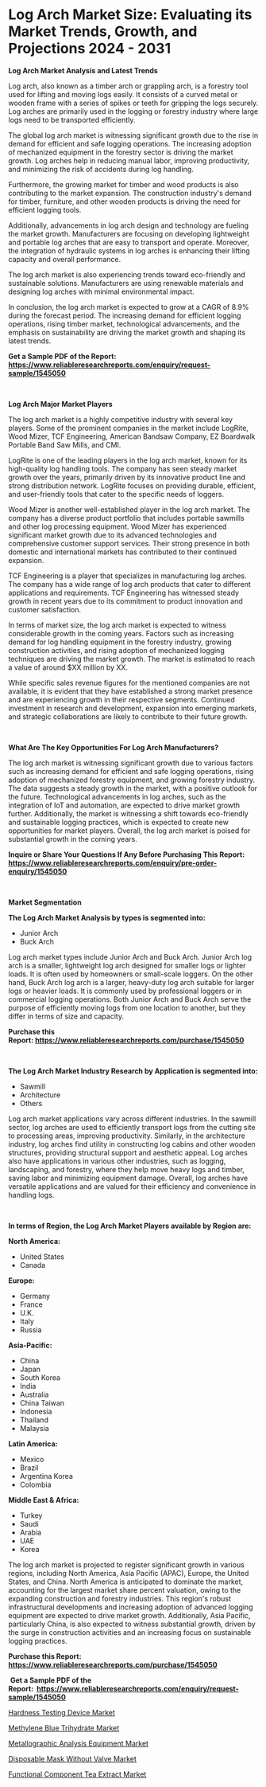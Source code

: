<p><h1>Log Arch Market Size: Evaluating its Market Trends, Growth, and Projections 2024 - 2031</h1></p><p><strong>Log Arch Market Analysis and Latest Trends</strong></p>
<p><p>Log arch, also known as a timber arch or grappling arch, is a forestry tool used for lifting and moving logs easily. It consists of a curved metal or wooden frame with a series of spikes or teeth for gripping the logs securely. Log arches are primarily used in the logging or forestry industry where large logs need to be transported efficiently.</p><p>The global log arch market is witnessing significant growth due to the rise in demand for efficient and safe logging operations. The increasing adoption of mechanized equipment in the forestry sector is driving the market growth. Log arches help in reducing manual labor, improving productivity, and minimizing the risk of accidents during log handling.</p><p>Furthermore, the growing market for timber and wood products is also contributing to the market expansion. The construction industry's demand for timber, furniture, and other wooden products is driving the need for efficient logging tools.</p><p>Additionally, advancements in log arch design and technology are fueling the market growth. Manufacturers are focusing on developing lightweight and portable log arches that are easy to transport and operate. Moreover, the integration of hydraulic systems in log arches is enhancing their lifting capacity and overall performance.</p><p>The log arch market is also experiencing trends toward eco-friendly and sustainable solutions. Manufacturers are using renewable materials and designing log arches with minimal environmental impact.</p><p>In conclusion, the log arch market is expected to grow at a CAGR of 8.9% during the forecast period. The increasing demand for efficient logging operations, rising timber market, technological advancements, and the emphasis on sustainability are driving the market growth and shaping its latest trends.</p></p>
<p><strong>Get a Sample PDF of the Report:&nbsp; <a href="https://www.reliableresearchreports.com/enquiry/request-sample/1545050">https://www.reliableresearchreports.com/enquiry/request-sample/1545050</a></strong></p>
<p>&nbsp;</p>
<p><strong>Log Arch Major Market Players</strong></p>
<p><p>The log arch market is a highly competitive industry with several key players. Some of the prominent companies in the market include LogRite, Wood Mizer, TCF Engineering, American Bandsaw Company, EZ Boardwalk Portable Band Saw Mills, and CMI.</p><p>LogRite is one of the leading players in the log arch market, known for its high-quality log handling tools. The company has seen steady market growth over the years, primarily driven by its innovative product line and strong distribution network. LogRite focuses on providing durable, efficient, and user-friendly tools that cater to the specific needs of loggers. </p><p>Wood Mizer is another well-established player in the log arch market. The company has a diverse product portfolio that includes portable sawmills and other log processing equipment. Wood Mizer has experienced significant market growth due to its advanced technologies and comprehensive customer support services. Their strong presence in both domestic and international markets has contributed to their continued expansion.</p><p>TCF Engineering is a player that specializes in manufacturing log arches. The company has a wide range of log arch products that cater to different applications and requirements. TCF Engineering has witnessed steady growth in recent years due to its commitment to product innovation and customer satisfaction.</p><p>In terms of market size, the log arch market is expected to witness considerable growth in the coming years. Factors such as increasing demand for log handling equipment in the forestry industry, growing construction activities, and rising adoption of mechanized logging techniques are driving the market growth. The market is estimated to reach a value of around $XX million by XX.</p><p>While specific sales revenue figures for the mentioned companies are not available, it is evident that they have established a strong market presence and are experiencing growth in their respective segments. Continued investment in research and development, expansion into emerging markets, and strategic collaborations are likely to contribute to their future growth.</p></p>
<p>&nbsp;</p>
<p><strong>What Are The Key Opportunities For Log Arch Manufacturers?</strong></p>
<p><p>The log arch market is witnessing significant growth due to various factors such as increasing demand for efficient and safe logging operations, rising adoption of mechanized forestry equipment, and growing forestry industry. The data suggests a steady growth in the market, with a positive outlook for the future. Technological advancements in log arches, such as the integration of IoT and automation, are expected to drive market growth further. Additionally, the market is witnessing a shift towards eco-friendly and sustainable logging practices, which is expected to create new opportunities for market players. Overall, the log arch market is poised for substantial growth in the coming years.</p></p>
<p><strong>Inquire or Share Your Questions If Any Before Purchasing This Report: <a href="https://www.reliableresearchreports.com/enquiry/pre-order-enquiry/1545050">https://www.reliableresearchreports.com/enquiry/pre-order-enquiry/1545050</a></strong></p>
<p>&nbsp;</p>
<p><strong>Market Segmentation</strong></p>
<p><strong>The Log Arch Market Analysis by types is segmented into:</strong></p>
<p><ul><li>Junior Arch</li><li>Buck Arch</li></ul></p>
<p><p>Log arch market types include Junior Arch and Buck Arch. Junior Arch log arch is a smaller, lightweight log arch designed for smaller logs or lighter loads. It is often used by homeowners or small-scale loggers. On the other hand, Buck Arch log arch is a larger, heavy-duty log arch suitable for larger logs or heavier loads. It is commonly used by professional loggers or in commercial logging operations. Both Junior Arch and Buck Arch serve the purpose of efficiently moving logs from one location to another, but they differ in terms of size and capacity.</p></p>
<p><strong>Purchase this Report:&nbsp;<a href="https://www.reliableresearchreports.com/purchase/1545050">https://www.reliableresearchreports.com/purchase/1545050</a></strong></p>
<p>&nbsp;</p>
<p><strong>The Log Arch Market Industry Research by Application is segmented into:</strong></p>
<p><ul><li>Sawmill</li><li>Architecture</li><li>Others</li></ul></p>
<p><p>Log arch market applications vary across different industries. In the sawmill sector, log arches are used to efficiently transport logs from the cutting site to processing areas, improving productivity. Similarly, in the architecture industry, log arches find utility in constructing log cabins and other wooden structures, providing structural support and aesthetic appeal. Log arches also have applications in various other industries, such as logging, landscaping, and forestry, where they help move heavy logs and timber, saving labor and minimizing equipment damage. Overall, log arches have versatile applications and are valued for their efficiency and convenience in handling logs.</p></p>
<p>&nbsp;</p>
<p><strong>In terms of Region, the Log Arch Market Players available by Region are:</strong></p>
<p>
    <p> <strong> North America: </strong>
        <ul>
            <li>United States</li>
            <li>Canada</li>
        </ul>
        </p> 
    <p> <strong> Europe: </strong>
        <ul>
            <li>Germany</li>
            <li>France</li>
            <li>U.K.</li>
            <li>Italy</li>
            <li>Russia</li>
        </ul>
        </p> 
    <p> <strong> Asia-Pacific: </strong>
        <ul>
            <li>China</li>
            <li>Japan</li>
            <li>South Korea</li>
            <li>India</li>
            <li>Australia</li>
            <li>China Taiwan</li>
            <li>Indonesia</li>
            <li>Thailand</li>
            <li>Malaysia</li>
        </ul>
        </p> 
    <p> <strong> Latin America: </strong>
        <ul>
            <li>Mexico</li>
            <li>Brazil</li>
            <li>Argentina Korea</li>
            <li>Colombia</li>
        </ul>
        </p> 
    <p> <strong> Middle East & Africa: </strong>
        <ul>
            <li>Turkey</li>
            <li>Saudi</li>
            <li>Arabia</li>
            <li>UAE</li>
            <li>Korea</li>
        </ul>
    </p>
    </p>
<p><p>The log arch market is projected to register significant growth in various regions, including North America, Asia Pacific (APAC), Europe, the United States, and China. North America is anticipated to dominate the market, accounting for the largest market share percent valuation, owing to the expanding construction and forestry industries. This region's robust infrastructural developments and increasing adoption of advanced logging equipment are expected to drive market growth. Additionally, Asia Pacific, particularly China, is also expected to witness substantial growth, driven by the surge in construction activities and an increasing focus on sustainable logging practices.</p></p>
<p><strong>Purchase this Report: <a href="https://www.reliableresearchreports.com/purchase/1545050">https://www.reliableresearchreports.com/purchase/1545050</a></strong></p>
<p>&nbsp;<strong>Get a Sample PDF of the Report:&nbsp;&nbsp;<a href="https://www.reliableresearchreports.com/enquiry/request-sample/1545050">https://www.reliableresearchreports.com/enquiry/request-sample/1545050</a></strong></p>
<p><strong></strong></p>
<p><p><a href="https://github.com/RoccoManning/Market-Research-Report-List-3/blob/main/hardness-testing-device-market.md">Hardness Testing Device Market</a></p><p><a href="https://www.linkedin.com/pulse/methylene-blue-trihydrate-market-research-report-unlocks-vzgpf/">Methylene Blue Trihydrate Market</a></p><p><a href="https://github.com/NorbertYates/Market-Research-Report-List-3/blob/main/metallographic-analysis-equipment-market.md">Metallographic Analysis Equipment Market</a></p><p><a href="https://issuu.com/reportprime-2/docs/disposable-mask-without-valve-market-size-2030.ppt">Disposable Mask Without Valve Market</a></p><p><a href="https://issuu.com/reportprime-2/docs/functional-component-tea-extract-market-size-2030.">Functional Component Tea Extract Market</a></p></p>